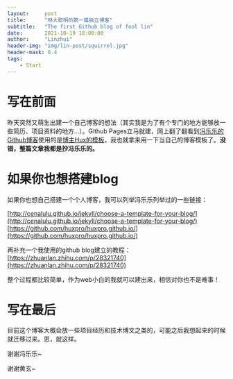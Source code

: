 ```yaml
---
layout:     post
title:      "林大聪明的第一篇独立博客"
subtitle:   "The first Github blog of fool lin"
date:       2021-10-19 18:00:00
author:     "Linzhui"
header-img: "img/lin-post/squirrel.jpg"
header-mask: 0.4
tags:
    - Start
---
```


# 写在前面
昨天突然又萌生出建一个自己博客的想法（其实我是为了有个专门的地方能够放一些简历、项目资料的地方…）。Github Pages立马就建，网上翻了翻看到[冯乐乐的Github博客](https://candycat1992.github.io/)使用的是[博主Hux的模板](http://huangxuan.me/)，我也就拿来用一下当自己的博客模板了。**没错，整篇文章我都是抄冯乐乐的。**

# 如果你也想搭建blog
如果你也想自己搭建一个个人博客，我可以列举冯乐乐列举过的一些链接：

[http://cenalulu.github.io/jekyll/choose-a-template-for-your-blog/](http://cenalulu.github.io/jekyll/choose-a-template-for-your-blog/)
[https://github.com/huxpro/huxpro.github.io/](https://github.com/huxpro/huxpro.github.io/)

再补充一个我使用的github blog建立的教程：
[https://zhuanlan.zhihu.com/p/28321740](https://zhuanlan.zhihu.com/p/28321740)

整个过程都比较简单，作为web小白的我就可以建出来，相信对你也不是难事！


# 写在最后
目前这个博客大概会放一些项目经历和技术博文之类的，可能之后我想起来的时候就迁移过来。恩，就这样。

谢谢冯乐乐~

谢谢黄玄~
